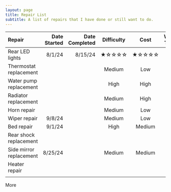 ```yaml
---
layout: page
title: Repair List
subtitle: A list of repairs that I have done or still want to do.
---
```


| Repair | Date Started |Date Completed |Difficulty | Cost | Work Time |
|:--------| -----:|-----:|:----:|:----:|:----:|
| Rear LED lights | 8/1/24 | 8/15/24 | ★☆☆☆☆ | ★☆☆☆☆ | 3h |
| Thermostat replacement | | | Medium | Low | 5h |
| Water pump replacement | | | High | High | -- |
| Radiator replacement | | | Medium | High | -- |
| Horn repair ||| Medium | Low | 4h |
| Wiper repair | 9/8/24 || Medium | Low | -- |
| Bed repair | 9/1/24 || High | Medium | -- |
| Rear shock replacement |||||
| Side mirror replacement | 8/25/24 || Medium | Medium |
| Heater repair |||||
||||||

More
<!--stackedit_data:
eyJoaXN0b3J5IjpbMzM1MTc2NTg3LDM5MjI1OTcxOSw2ODMxMT
cyOTIsLTE2NzE2NTQxMDMsLTk5MzgyMDE3MCwyMDQwODUzODcx
XX0=
-->